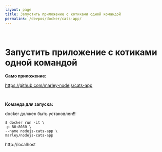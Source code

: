```yaml
---
layout: page
title: Запустить приложение с котиками одной командой
permalink: /devpos/docker/cats-app/
---
```


<br/>

# Запустить приложение с котиками одной командой

**Само приложение:**

https://github.com/marley-nodejs/cats-app

<br/>

**Команда для запуска:**

docker должен быть установлен!!!

    $ docker run -it \
    -p 80:8080 \
    --name nodejs-cats-app \
    marley/nodejs-cats-app

http://localhost
